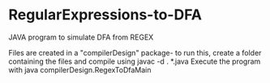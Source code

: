 # RegularExpressions-to-DFA
JAVA program to simulate DFA from REGEX

Files are created in a "compilerDesign" package- to run this, create a folder containing the files and compile using javac -d . *.java
Execute the program with java compilerDesign.RegexToDfaMain
